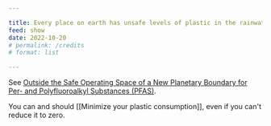 ```yaml
---

title: Every place on earth has unsafe levels of plastic in the rainwater
feed: show
date: 2022-10-20
# permalink: /credits
# format: list

---
```


See [Outside the Safe Operating Space of a New Planetary Boundary for Per- and Polyfluoroalkyl Substances (PFAS)](https://pubs.acs.org/doi/10.1021/acs.est.2c02765).

You can and should [[Minimize your plastic consumption]], even if you can't reduce it to zero.
